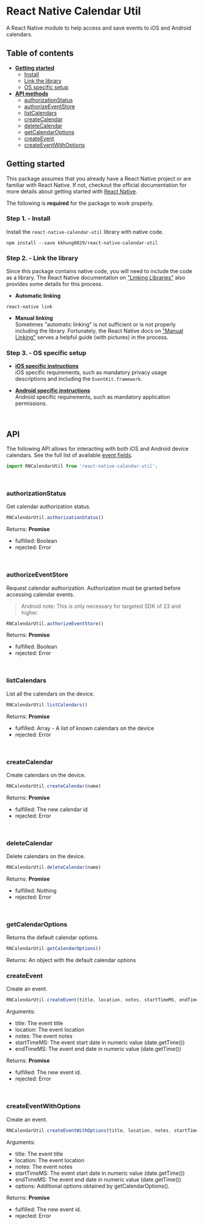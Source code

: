 # React Native Calendar Util

A React Native module to help access and save events to iOS and Android calendars.

## Table of contents
- [**Getting started**](#getting-started)
  - [Install](#step-1---install)
  - [Link the library](#step-2---link-the-library)
  - [OS specific setup](#step-3---os-specific-setup)
- [**API methods**](#api)
  - [authorizationStatus](#authorizationstatus)
  - [authorizeEventStore](#authorizeeventstore)
  - [listCalendars](#listcalendars)
  - [createCalendar](#createcalendar)
  - [deleteCalendar](#deletecalendar)
  - [getCalendarOptions](#getcalendaroptions)
  - [createEvent](#createevent)
  - [createEventWithOptions](#createeventwithoptions)

## Getting started
This package assumes that you already have a React Native project or are familiar with React Native. If not, checkout the official documentation for more details about getting started with [React Native](https://facebook.github.io/react-native/docs/getting-started.html).
<br/>

The following is **required** for the package to work properly.

### Step 1. - Install
Install the `react-native-calendar-util` library with native code.

```
npm install --save kkhung0829/react-native-calendar-util
```

### Step 2. - Link the library
Since this package contains native code, you will need to include the code as a library. The React Native documentation on ["Linking Libraries"](https://facebook.github.io/react-native/docs/linking-libraries-ios.html) also provides some details for this process.

+ **Automatic linking**
```
react-native link
```

+ **Manual linking**<br/>
Sometimes "automatic linking" is not sufficient or is not properly including the library. Fortunately, the React Native docs on ["Manual Linking"](https://facebook.github.io/react-native/docs/linking-libraries-ios.html#manual-linking) serves a helpful guide (with pictures) in the process.

### Step 3. - OS specific setup

- [**iOS specific instructions**](https://github.com/wmcmahan/react-native-calendar-events/wiki/iOS-setup)<br/> iOS specific requirements, such as mandatory privacy usage descriptions and including the `EventKit.framework`.

- [**Android specific instructions**](https://github.com/wmcmahan/react-native-calendar-events/wiki/Android-setup)<br/> Android specific requirements, such as mandatory application permissions.

<br/>

## API
The following API allows for interacting with both iOS and Android device calendars. See the full list of available [event fields](#event-fields).


```javascript
import RNCalendarUtil from 'react-native-calendar-util';
```

<br/>

### authorizationStatus
Get calendar authorization status.

```javascript
RNCalendarUtil.authorizationStatus()
```

Returns: **Promise** 
- fulfilled: Boolean
- rejected: Error

<br/>

### authorizeEventStore
Request calendar authorization. Authorization must be granted before accessing calendar events.

> Android note: This is only necessary for targeted SDK of 23 and higher.

```javascript
RNCalendarUtil.authorizeEventStore()
```

Returns: **Promise** 
 - fulfilled: Boolean
 - rejected: Error

<br/>

### listCalendars
List all the calendars on the device.

```javascript
RNCalendarUtil.listCalendars()
```

Returns: **Promise** 
 - fulfilled: Array - A list of known calendars on the device
 - rejected: Error

<br/>

### createCalendar
Create calendars on the device.

```javascript
RNCalendarUtil.createCalendar(name)
```

Returns: **Promise** 
 - fulfilled: The new calendar id
 - rejected: Error

<br/>

### deleteCalendar
Delete calendars on the device.

```javascript
RNCalendarUtil.deleteCalendar(name)
```

Returns: **Promise** 
 - fulfilled: Nothing
 - rejected: Error

<br/>

### getCalendarOptions
Returns the default calendar options.

```javascript
RNCalendarUtil.getCalendarOptions()
```

Returns: An object with the default calendar options
<br/>

### createEvent
Create an event.

```javascript
RNCalendarUtil.createEvent(title, location, notes, startTimeMS, endTimeMS)
```

Arguments: 
 - title: The event title
 - location: The event location
 - notes: The event notes
 - startTimeMS: The event start date in numeric value (date.getTime())
 - endTimeMS: The event end date in numeric value (date.getTime())

Returns: **Promise** 
 - fulfilled: The new event id.
 - rejected: Error

<br/>

### createEventWithOptions
Create an event.

```javascript
RNCalendarUtil.createEventWithOptions(title, location, notes, startTimeMS, endTimeMS, options)
```

Arguments: 
 - title: The event title
 - location: The event location
 - notes: The event notes
 - startTimeMS: The event start date in numeric value (date.getTime())
 - endTimeMS: The event end date in numeric value (date.getTime())
 - options: Additional options obtained by getCalendarOptions().

Returns: **Promise** 
 - fulfilled: The new event id.
 - rejected: Error
<br/>

